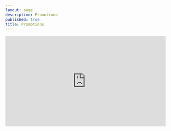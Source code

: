 ```yaml
---
layout: page
description: Promotions
published: true
title: Promotions
---
```

<div style="padding:56.25% 0 0 0;position:relative;"><iframe src="https://player.vimeo.com/video/463460341?autoplay=1&title=0&byline=0&portrait=0" style="position:absolute;top:0;left:0;width:100%;height:100%;" frameborder="0" allow="autoplay; fullscreen" allowfullscreen></iframe></div><script src="https://player.vimeo.com/api/player.js"></script>
